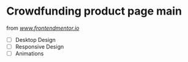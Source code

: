 # Crowdfunding product page main

from *www.frontendmentor.io*

- [ ] Desktop Design
- [ ] Responsive Design
- [ ] Animations
